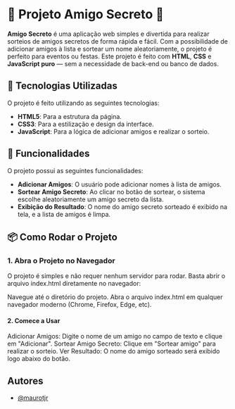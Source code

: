 # 🎉 **Projeto Amigo Secreto** 🎉

**Amigo Secreto** é uma aplicação web simples e divertida para realizar sorteios de amigos secretos de forma rápida e fácil. Com a possibilidade de adicionar amigos à lista e sortear um nome aleatoriamente, o projeto é perfeito para eventos ou festas. Este projeto é feito com **HTML**, **CSS** e **JavaScript puro** — sem a necessidade de back-end ou banco de dados.

## 🚀 **Tecnologias Utilizadas**

O projeto é feito utilizando as seguintes tecnologias:

- **HTML5**: Para a estrutura da página.
- **CSS3**: Para a estilização e design da interface.
- **JavaScript**: Para a lógica de adicionar amigos e realizar o sorteio.

## 🧩 **Funcionalidades**

O projeto possui as seguintes funcionalidades:

- **Adicionar Amigos**: O usuário pode adicionar nomes à lista de amigos.
- **Sortear Amigo Secreto**: Ao clicar no botão de sortear, o sistema escolhe aleatoriamente um amigo secreto da lista.
- **Exibição do Resultado**: O nome do amigo secreto sorteado é exibido na tela, e a lista de amigos é limpa.

## 📦 **Como Rodar o Projeto**

### 1. Abra o Projeto no Navegador
O projeto é simples e não requer nenhum servidor para rodar. Basta abrir o arquivo index.html diretamente no navegador:

Navegue até o diretório do projeto.
Abra o arquivo index.html em qualquer navegador moderno (Chrome, Firefox, Edge, etc).

#### 2. Comece a Usar
Adicionar Amigos: Digite o nome de um amigo no campo de texto e clique em "Adicionar".
Sortear Amigo Secreto: Clique em "Sortear amigo" para realizar o sorteio.
Ver Resultado: O nome do amigo sorteado será exibido logo abaixo do botão.


## Autores

- [@maurotjr](https://github.com/Maurotjr)
